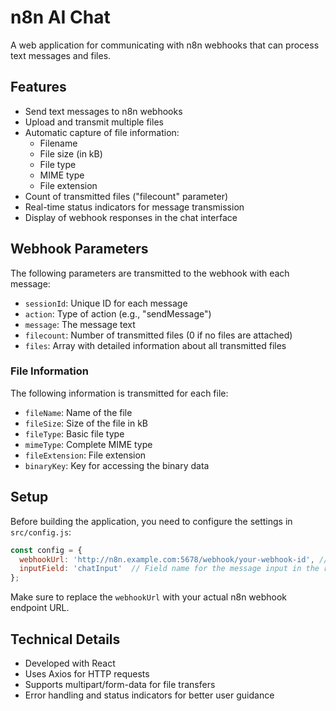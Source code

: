 # n8n AI Chat

A web application for communicating with n8n webhooks that can process text messages and files.

## Features

- Send text messages to n8n webhooks
- Upload and transmit multiple files
- Automatic capture of file information:
  - Filename
  - File size (in kB)
  - File type
  - MIME type
  - File extension
- Count of transmitted files ("filecount" parameter)
- Real-time status indicators for message transmission
- Display of webhook responses in the chat interface

## Webhook Parameters

The following parameters are transmitted to the webhook with each message:

- `sessionId`: Unique ID for each message
- `action`: Type of action (e.g., "sendMessage")
- `message`: The message text
- `filecount`: Number of transmitted files (0 if no files are attached)
- `files`: Array with detailed information about all transmitted files

### File Information

The following information is transmitted for each file:
- `fileName`: Name of the file
- `fileSize`: Size of the file in kB
- `fileType`: Basic file type
- `mimeType`: Complete MIME type
- `fileExtension`: File extension
- `binaryKey`: Key for accessing the binary data

## Setup

Before building the application, you need to configure the settings in `src/config.js`:

```javascript
const config = {
  webhookUrl: 'http://n8n.example.com:5678/webhook/your-webhook-id', // Replace with your n8n webhook URL
  inputField: 'chatInput'  // Field name for the message input in the request
};
```

Make sure to replace the `webhookUrl` with your actual n8n webhook endpoint URL.

## Technical Details

- Developed with React
- Uses Axios for HTTP requests
- Supports multipart/form-data for file transfers
- Error handling and status indicators for better user guidance
